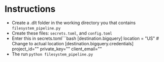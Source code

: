 # Instructions
- Create a .dlt folder in the working directory you that contains `filesystem_pipeline.py`
- Create these files: `secrets.toml`, and `config.toml`
- Enter this in secrets.toml```bash
  [destination.bigquery]
  location = "US" # Change to actual location
  [destination.bigquery.credentials]
  project_id="<Google-cloud-console-project-id-here>"
  private_key="<private-key-here>"
  client_email="<client-email-here>"
- The run `python filesystem_pipeline.py`
